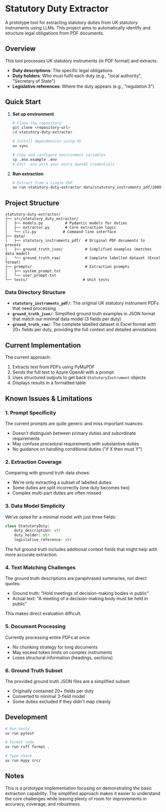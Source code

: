 # Statutory Duty Extractor

A prototype tool for extracting statutory duties from UK statutory instruments using LLMs. This project aims to automatically identify and structure legal obligations from PDF documents.

## Overview

This tool processes UK statutory instruments (in PDF format) and extracts:
- **Duty descriptions**: The specific legal obligations
- **Duty holders**: Who must fulfil each duty (e.g., "local authority", "Secretary of State")
- **Legislative references**: Where the duty appears (e.g., "regulation 3")

## Quick Start

1. **Set up environment**
   ```bash
   # Clone the repository
   git clone <repository-url>
   cd statutory-duty-extractor

   # Install dependencies using UV
   uv sync

   # Copy and configure environment variables
   cp .env.example .env
   # Edit .env with your Azure OpenAI credentials
   ```

2. **Run extraction**
   ```bash
   # Extract from a single PDF
   uv run statutory-duty-extractor data/statutory_instruments_pdf/2089.pdf
   ```

## Project Structure

```
statutory-duty-extractor/
├── src/statutory_duty_extractor/
│   ├── models.py          # Pydantic models for duties
│   ├── extractor.py       # Core extraction logic
│   └── cli.py            # Command-line interface
├── data/
│   ├── statutory_instruments_pdf/  # Original PDF documents to process
│   ├── ground_truth_json/          # Simplified examples (matches data model)
│   └── ground_truth_raw/           # Complete labelled dataset (Excel format)
├── prompts/                        # Extraction prompts
│   ├── system_prompt.txt
│   └── user_prompt.txt
└── tests/                         # Unit tests
```

### Data Directory Structure

- **`statutory_instruments_pdf/`**: The original UK statutory instrument PDFs that need processing
- **`ground_truth_json/`**: Simplified ground truth examples in JSON format that match our minimal data model (3 fields per duty)
- **`ground_truth_raw/`**: The complete labelled dataset in Excel format with 20+ fields per duty, providing the full context and detailed annotations

## Current Implementation

The current approach:
1. Extracts text from PDFs using PyMuPDF
2. Sends the full text to Azure OpenAI with a prompt
3. Uses structured outputs to get back `StatutoryInstrument` objects
4. Displays results in a formatted table

## Known Issues & Limitations

### 1. **Prompt Specificity**
The current prompts are quite generic and miss important nuances:
- Doesn't distinguish between primary duties and subordinate requirements
- May confuse procedural requirements with substantive duties
- No guidance on handling conditional duties ("if X then must Y")

### 2. **Extraction Coverage**
Comparing with ground truth data shows:
- We're only extracting a subset of labelled duties
- Some duties are split incorrectly (one duty becomes two)
- Complex multi-part duties are often missed

### 3. **Data Model Simplicity**
We've opted for a minimal model with just three fields:
```python
class StatutoryDuty:
    duty_description: str
    duty_holder: str
    legislative_reference: str
```

The full ground truth includes additional context fields that might help with more accurate extraction.

### 4. **Text Matching Challenges**
The ground truth descriptions are paraphrased summaries, not direct quotes:
- Ground truth: "Hold meetings of decision-making bodies in public"
- Actual text: "A meeting of a decision-making body must be held in public"

This makes direct evaluation difficult.

### 5. **Document Processing**
Currently processing entire PDFs at once:
- No chunking strategy for long documents
- May exceed token limits on complex instruments
- Loses structural information (headings, sections)

### 6. **Ground Truth Subset**
The provided ground truth JSON files are a simplified subset:
- Originally contained 20+ fields per duty
- Converted to minimal 3-field model
- Some duties excluded if they didn't map cleanly

## Development

```bash
# Run tests
uv run pytest

# Format code
uv run ruff format .

# Type check
uv run mypy src/
```

## Notes

This is a prototype implementation focusing on demonstrating the basic extraction capability. The simplified approach makes it easier to understand the core challenges while leaving plenty of room for improvements in accuracy, coverage, and robustness.
